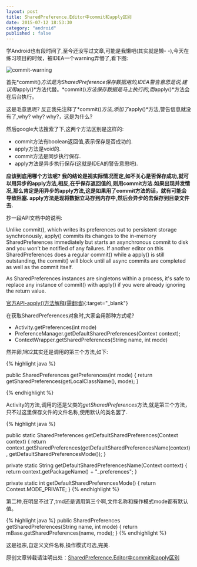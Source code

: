 ```yaml
---
layout: post
title: SharedPreference.Editor中commit和apply区别
date: 2015-07-12 18:53:30
category: "android"
published : false
---
```


学Android也有段时间了,至今还没写过文章,可能是我懒吧(其实就是懒- -),今天在练习项目的时候，被IDEA一个warning弄懵了,看下图:

![commit-warning](/images/posts/SharedPreference-Editor-commit-warning.jpg)

首先*commit()*方法是为SharedPreference保存数据用的,IDEA警告意思是说,建议用*apply()*方法代替。*commit()*方法保存数据是马上执行的,而*apply()*方法会在后台执行。

这是毛意思呢? 反正我先注释了*commit()*方法,添加了*apply()*方法,警告信息就没有了,why? why? why?，这是为什么?

然后google大法搜索了下,这两个方法区别是这样的:

* commit方法有boolean返回值,表示保存是否成功的.
* apply方法是void的.
* commit方法是同步执行保存.
* apply方法是异步执行保存(这就是IDEA的警告意思吧).

**应该到底用哪个方法呢? 我的结论是视实际情况而定,如不关心是否保存成功,就可以用异步的apply方法,相反,在乎保存返回值的,则用commit方法.如果出现并发情况,那么肯定是用异步的apply方法,这是如果用了commit方法的话，就有可能会导致阻塞.
apply方法是现将数据立马存到内存中,然后会异步的去保存到目录文件去.**

抄一段API文档中的说明:

Unlike commit(), which writes its preferences out to persistent storage synchronously, apply() commits its changes to the in-memory SharedPreferences immediately but starts an asynchronous commit to disk and you won't be notified of any failures. If another editor on this SharedPreferences does a regular commit() while a apply() is still outstanding, the commit() will block until all async commits are completed as well as the commit itself.

As SharedPreferences instances are singletons within a process, it's safe to replace any instance of commit() with apply() if you were already ignoring the return value.

[官方API-apply()方法解释(需翻墙)](http://developer.android.com/intl/zh-cn/reference/android/content/SharedPreferences.Editor.html#apply()){:target="_blank"}

在获取SharedPreferences对象时,大家会用那种方式呢?

* Activity.getPreferences(int mode)
* PreferenceManager.getDefaultSharedPreferences(Context context);
* ContextWrapper.getSharedPreferences(String name, int mode)

然并卵,1和2其实还是调用的第三个方法,如下:

{% highlight java %}

public SharedPreferences getPreferences(int mode) {
       return getSharedPreferences(getLocalClassName(), mode);
}
    
{% endhighlight %}

Activity的方法,调用的还是父类的*getSharedPreferences*方法,就是第三个方法，只不过这里保存文件的文件名称,使用默认的类名罢了.

{% highlight java %}

public static SharedPreferences getDefaultSharedPreferences(Context context) {
        return context.getSharedPreferences(getDefaultSharedPreferencesName(context),
                getDefaultSharedPreferencesMode());
}
   
private static String getDefaultSharedPreferencesName(Context context) {
        return context.getPackageName() + "_preferences";
}

private static int getDefaultSharedPreferencesMode() {
        return Context.MODE_PRIVATE;
}
{% endhighlight %}

第二种,在明显不过了,tmd还是调用第三个啊,文件名称和操作模式mode都有默认值。


{% highlight java %}
public SharedPreferences getSharedPreferences(String name, int mode) {
        return mBase.getSharedPreferences(name, mode);
}
{% endhighlight %}

这是祖宗,自定义文件名称,操作模式可选,完美.


原创文章转载请注明出处：[SharedPreference.Editor中commit和apply区别](http://9leg.com/android/2015/07/12/whats-the-difference-between-commit-and-apply-in-shared-preference.html)
